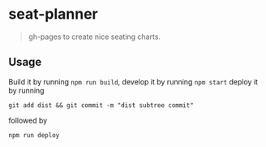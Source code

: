 # seat-planner

> gh-pages to create nice seating charts.

## Usage

Build it by running `npm run build`, develop it by running `npm start`
deploy it by running

```
git add dist && git commit -m "dist subtree commit"
```

followed by

```
npm run deploy
```
